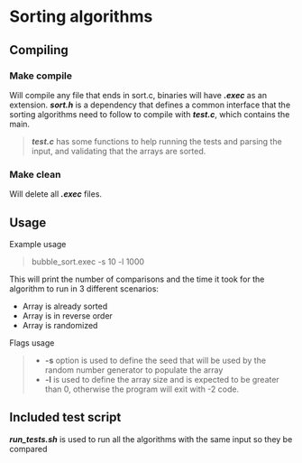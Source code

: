 # Sorting algorithms

## Compiling

### Make compile

Will compile any file that ends in sort.c, binaries will have ***.exec*** as an extension.
***sort.h*** is a dependency that defines a common interface that the sorting algorithms need to follow to compile with ***test.c***, which contains the main.

> ***test.c*** has some functions to help running the tests and parsing the input, and validating that the arrays are sorted.

### Make clean

Will delete all ***.exec*** files.

## Usage

Example usage

> bubble_sort.exec -s 10 -l 1000

This will print the number of comparisons and the time it took for the algorithm to run in 3 different scenarios:

- Array is already sorted
- Array is in reverse order
- Array is randomized

Flags usage

> - **-s** option is used to define the seed that will be used by the random number generator to populate the array
> - **-l** is used to define the array size and is expected to be greater than 0, otherwise the program will exit with -2 code.

## Included test script

***run_tests.sh*** is used to run all the algorithms with the same input so they be compared
